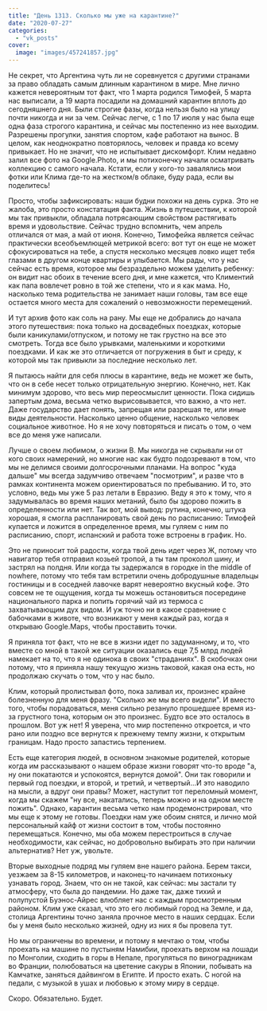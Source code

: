 ```yaml
---
title: "День 1313. Сколько мы уже на карантине?"
date: "2020-07-27"
categories: 
  - "vk_posts"
cover:
  image: "images/457241857.jpg"
---
```


Не секрет, что Аргентина чуть ли не соревнуется с другими странами за право обладать самым длинным карантином в мире. Мне лично кажется невероятным тот факт, что 1 марта родился Тимофей, 5 марта нас выписали, а 19 марта посадили на домашний карантин вплоть до сегодняшнего дня. Были строгие фазы, когда нельзя было на улицу почти никогда и ни за чем. Сейчас легче, с 1 по 17 июля у нас была еще одна фаза строгого карантина, и сейчас мы постепенно из нее выходим. Разрешены прогулки, занятия спортом, кафе работают на вынос. В целом, как неоднократно повторялось, человек и правда ко всему привыкает. Но не значит, что не испытывает дискомфорт. Клим недавно залил все фото на Google.Photo, и мы потихонечку начали осматривать коллекцию с самого начала. Кстати, если у кого-то завалялись мои фотки или Клима где-то на жестком/в облаке, буду рада, если вы поделитесь!

<!--more-->

Просто, чтобы зафиксировать: наши будни похожи на день сурка. Это не жалоба, это просто констатация факта. Жизнь в путешествии, к которой мы так привыкли, обладала потрясающим свойством растягивать время и удовольствие. Сейчас трудно вспомнить, чем апрель отличался от мая, а май от июня. Конечно, Тимофейка является сейчас практически всеобъемлющей метрикой всего: вот тут он еще не может сфокусироваться на тебе, а спустя несколько месяцев ловко ищет тебя глазами в другом конце квартиры и улыбается. Мы рады, что у нас сейчас есть время, которое мы безраздельно можем уделить ребенку: он видит нас обоих в течение всего дня, и мне кажется, что Климентий как папа вовлечет ровно в той же степени, что и я как мама. Но, насколько тема родительства не занимает наши головы, там все еще остается много места для сожалений о невозможности перемещений.

И тут архив фото как соль на рану. Мы еще не добрались до начала этого путешествия: пока только на досвадебных поездках, которые были каникулами/отпуском, и потому не так грустно на все это смотреть. Тогда все было урывками, маленькими и короткими поездками. И как же это отличается от погружения в быт и среду, к которой мы так привыкли за последние несколько лет.

Я пытаюсь найти для себя плюсы в карантине, ведь не может же быть, что он в себе несет только отрицательную энергию. Конечно, нет. Как минимум здорово, что весь мир переосмыслит ценности. Пока сидишь запертым дома, весьма четко вырисовывается, что важно, а что нет. Даже государство дает понять, запрещая или разрешая те, или иные виды деятельности. Насколько ценно общение, насколько человек социальное животное. Но я не хочу повторяться и писать о том, о чем все до меня уже написали.

Лучше о своем любимом, о жизни В. Мы никогда не скрывали ни от кого своих намерений, но многие нас как будто подозревают в том, что мы не делимся своими долгосрочными планами. На вопрос "куда дальше" мы всегда задумчиво отвечаем "посмотрим", и разве что в рамках континента можем ориентироваться по пребыванию. И то, это условно, ведь мы уже 5 раз летали в Евразию. Веду я это к тому, что я задумывалась во время наших метаний, было бы здорово пожить в определенности или нет. Так вот, мой вывод: рутина, конечно, штука хорошая, я смогла распланировать свой день по расписанию: Тимофей купается и ложится в определенное время, мы гуляем с ним по расписанию, спорт, испанский и работа тоже встроены в график. Но.

Это не приносит той радости, когда твой день идет через Ж, потому что навигатор тебя отправил козьей тропой, а ты там проколол шину, и застрял на полдня. Или когда ты задержался в городке in the middle of nowhere, потому что тебя там встретили очень добродушные владельцы гостиницы и в соседней лавочке варят невероятно вкусный кофе. Это совсем не те ощущения, когда ты можешь остановиться посередине национального парка и попить горячий чай из термоса с захватывающим дух видом. И уж точно ни в какое сравнение с бабочками в животе, что возникают у меня каждый раз, когда я открываю Google.Maps, чтобы проставить точки.

Я приняла тот факт, что не все в жизни идет по задуманному, и то, что вместе со мной в такой же ситуации оказались еще 7,5 млрд людей намекает на то, что я не одинока в своих "страданиях". В скобочках они потому, что я приняла нашу текущую жизнь таковой, какая она есть, но продолжаю скучать о том, что у нас было.

Клим, который пролистывал фото, пока заливал их, произнес крайне болезненную для меня фразу. "Сколько же мы всего видели". И вместо того, чтобы порадоваться, меня сильно резануло прошедшее время из-за грустного тона, которым он это произнес. Будто все это осталось в прошлом. Вот уж нет! Я уверена, что мир постепенно откроется, и что рано или поздно все вернутся к прежнему темпу жизни, к открытым границам. Надо просто запастись терпением.

Есть еще категория людей, в основном знакомые родителей, которые когда им рассказывают о нашем образе жизни говорят что-то вроде "а, ну они покатаются и успокоятся, вернутся домой". Они так говорили и первый год поездки, и второй, и третий, и четвертый...И это наводило на мысли, а вдруг они правы? Может, наступит тот переломный момент, когда мы скажем "ну все, накатались, теперь можно и на одном месте пожить". Однако, карантин весьма четко нам продемонстрировал, что мы еще к этому не готовы. Поездки нам уже обоим снятся, и лично мой персональный кайф от жизни состоит в том, чтобы постоянно перемещаться. Конечно, мы оба можем перестроиться в случае необходимости, как сейчас, но добровольно выбирать это при наличии альтернатив? Нет уж, увольте.

Вторые выходные подряд мы гуляем вне нашего района. Берем такси, уезжаем за 8-15 километров, и наконец-то начинаем потихоньку узнавать город. Знаем, что он не такой, как сейчас: мы застали ту атмосферу, что была до пандемии. Но даже так, даже тихий и полупустой Буэнос-Айрес влюбляет нас с каждым просмотренным районом. Клим уже сказал, что это его любимый город на Земле, и да, столица Аргентины точно заняла прочное место в наших сердцах. Если бы у меня было несколько жизней, одну из них я бы провела тут.

Но мы ограничены во времени, и потому я мечтаю о том, чтобы проехать на машине по пустыням Намибии, проехать верхом на лошади по Монголии, сходить в горы в Непале, прогуляться по виноградникам во Франции, полюбоваться на цветение сакуры в Японии, побывать на Камчатке, заняться дайвингом в Египте. И просто ехать. С ногой на педали, с музыкой в ушах и любовью к этому миру в сердце.

Скоро. Обязательно. Будет.

